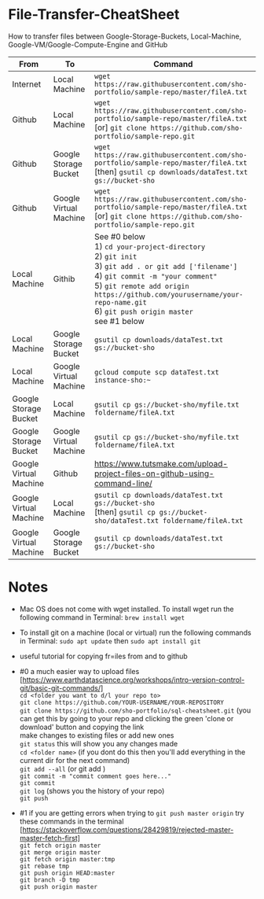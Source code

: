 # File-Transfer-CheatSheet
How to transfer files between Google-Storage-Buckets, Local-Machine, Google-VM/Google-Compute-Engine and GitHub

| From                   | To                     | Command
| ---------------------- | ---------------------- | ---------------------------------------------------------------------------------------------------------------- 
| Internet               | Local Machine          | ```wget https://raw.githubusercontent.com/sho-portfolio/sample-repo/master/fileA.txt```    
| Github                 | Local Machine          | ```wget https://raw.githubusercontent.com/sho-portfolio/sample-repo/master/fileA.txt``` <br/> [or] ```git clone https://github.com/sho-portfolio/sample-repo.git```                                                                                                              
| Github                 | Google Storage Bucket  | ```wget https://raw.githubusercontent.com/sho-portfolio/sample-repo/master/fileA.txt``` <br/>[then] ```gsutil cp downloads/dataTest.txt gs://bucket-sho```                                            
| Github                 | Google Virtual Machine | ```wget https://raw.githubusercontent.com/sho-portfolio/sample-repo/master/fileA.txt``` <br/>[or] ```git clone https://github.com/sho-portfolio/sample-repo.git```                    
| Local Machine          | Githib                 | See #0 below <br/> 1) ```cd your-project-directory``` <br/>2) ```git init``` <br/>3) ```git add . or git add ['filename']``` <br/>4) ```git commit -m "your comment"``` <br/> 5) ```git remote add origin https://github.com/yourusername/your-repo-name.git```<br/>6) ```git push origin master```<br/> see #1 below
| Local Machine          | Google Storage Bucket  | ```gsutil cp downloads/dataTest.txt gs://bucket-sho```
| Local Machine          | Google Virtual Machine | ```gcloud compute scp dataTest.txt instance-sho:~```
| Google Storage Bucket  | Local Machine          | ```gsutil cp gs://bucket-sho/myfile.txt foldername/fileA.txt``` 
| Google Storage Bucket  | Google Virtual Machine | ```gsutil cp gs://bucket-sho/myfile.txt foldername/fileA.txt```
| Google Virtual Machine | Github                 | https://www.tutsmake.com/upload-project-files-on-github-using-command-line/
| Google Virtual Machine | Local Machine          | ```gsutil cp downloads/dataTest.txt gs://bucket-sho``` <br/> [then] ```gsutil cp gs://bucket-sho/dataTest.txt foldername/fileA.txt```
| Google Virtual Machine | Google Storage Bucket  | ```gsutil cp downloads/dataTest.txt gs://bucket-sho```


# Notes
* Mac OS does not come with wget installed.  To install wget run the following command in Terminal: ```brew install wget```
* To install git on a machine (local or virtual) run the following commands in Terminal: ```sudo apt update``` then 
```sudo apt install git```
* useful tutorial for copying fr=iles from and to github
* #0 a much easier way to upload files
<br/>[https://www.earthdatascience.org/workshops/intro-version-control-git/basic-git-commands/]
<br/> ```cd <folder you want to d/l your repo to>```
<br/> ```git clone https://github.com/YOUR-USERNAME/YOUR-REPOSITORY```
<br/> ```git clone https://github.com/sho-portfolio/sql-cheatsheet.git``` (you can get this by going to your repo and clicking the green 'clone or download' button and copying the link
<br/> make changes to existing files or add new ones
<br/> ```git status``` this will show you any changes made
<br/> ```cd <folder name>``` (if you dont do this then you'll add everything in the current dir for the next command)
<br/> ```git add --all``` (or git add <filename>)
<br/> ```git commit -m "commit comment goes here..."```
<br/> ```git commit```
<br/> ```git log``` (shows you the history of your repo)
<br/> ```git push```


* #1 if you are getting errors when trying to ```git push master origin``` try these commands in the terminal
<br/>[https://stackoverflow.com/questions/28429819/rejected-master-master-fetch-first]
<br/>```git fetch origin master```
<br/>```git merge origin master```
<br/>```git fetch origin master:tmp```
<br/>```git rebase tmp```
<br/>```git push origin HEAD:master```
<br/>```git branch -D tmp```
<br/>```git push origin master```
